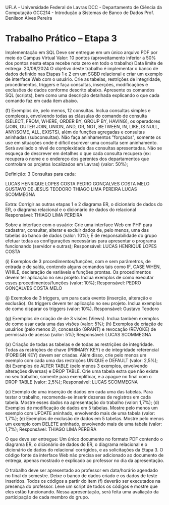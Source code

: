 UFLA - Universidade Federal de Lavras
DCC - Departamento de Ciência da Computação
GCC214 - Introdução a Sistemas de Banco de Dados
Prof. Denilson Alves Pereira

# Trabalho Prático – Etapa 3

Implementação em SQL
Deve ser entregue em um único arquivo PDF por meio do Campus Virtual
Valor: 10 pontos (aproveitamento inferior a 50% dos pontos nesta etapa recebe nota zero em todo o trabalho)
Data limite de entrega: 20/08/2024
O objetivo deste trabalho é implementar o banco de dados definido nas Etapas 1 e 2 em um SGBD relacional e criar um exemplo de interface Web com o usuário.
Crie as tabelas, restrições de integridade, procedimentos, triggers e faça consultas, inserções, modificações e exclusões de dados conforme descrito abaixo. Apresente os comandos SQL (scripts), bem como uma descrição detalhada explicando o que cada comando faz em cada item abaixo.

(f) Exemplos de, pelo menos, 12 consultas. Inclua consultas simples e complexas, envolvendo todas as cláusulas do comando de consulta (SELECT, FROM, WHERE, ORDER BY, GROUP BY, HAVING), os operadores (JOIN, OUTER JOIN, UNION, AND, OR, NOT, BETWEEN, IN, LIKE, IS NULL, ANY/SOME, ALL, EXISTS), além de funções agregadas e consultas aninhadas (subconsultas). Não faça aninhamentos "forçados", somente os use em situações onde é difícil escrever uma consulta sem aninhamento. Será avaliado o nível de complexidade das consultas apresentadas. Não se esqueça de descrever em detalhes o que cada consulta recupera (ex: recupera o nome e o endereço dos gerentes dos departamentos que controlam os projetos localizados em Lavras) (valor: 50%);

Definição: 3 Consultas para cada:

LUCAS HENRIQUE LOPES COSTA
PEDRO GONÇALVES COSTA MELO
GUSTAVO DE JESUS TEODORO
THIAGO LIMA PEREIRA
LUCAS SCOMMEGNA

Extra: Corrigir as outras etapas 1 e 2
diagrama ER,
o dicionário de dados do ER,
o diagrama relacional
e o dicionário de dados do relacional
Responsável: THIAGO LIMA PEREIRA

Sobre a interface com o usuário:
Crie uma interface Web em PHP para cadastrar, consultar, alterar e excluir dados de, pelo menos, uma das tabelas do banco de dados (valor: 10%);
É de responsabilidade do grupo efetuar todas as configurações necessárias para apresentar o programa funcionando (servidor e outras);
Responsável: LUCAS HENRIQUE LOPES COSTA

(i) Exemplos de 3 procedimentos/funções, com e sem parâmetros, de entrada e de saída, contendo alguns comandos tais como IF, CASE WHEN, WHILE, declaração de variáveis e funções prontas. Os procedimentos devem ter aplicação no seu projeto. Inclua exemplos de como executar esses procedimentos/funções (valor: 10%);
Responsável: PEDRO GONÇALVES COSTA MELO

(j) Exemplos de 3 triggers, um para cada evento (inserção, alteração e exclusão). Os triggers devem ter aplicação no seu projeto. Inclua exemplos de como disparar os triggers (valor: 10%).
Responsável: Gustavo Teodoro

(g) Exemplos de criação de de 3 visões (Views). Inclua também exemplos de como usar cada uma das visões (valor: 5%);
(h) Exemplos de criação de usuários (pelo menos 2), concessão (GRANT) e revocação (REVOKE) de permissão de acesso (valor: 5%);
Responsável: LUCAS SCOMMEGNA


(a) Criação de todas as tabelas e de todas as restrições de integridade. Todas as restrições de chave (PRIMARY KEY) e de integridade referencial (FOREIGN KEY) devem ser criadas. Além disso, crie pelo menos um exemplo com cada uma das restrições UNIQUE e DEFAULT (valor: 2,5%);
(b) Exemplos de ALTER TABLE (pelo menos 3 exemplos, envolvendo alterações diversas) e DROP TABLE. Crie uma tabela extra que não existe no seu trabalho, somente para exemplificar, e a apague no final com o DROP TABLE (valor: 2,5%);
Responsável: LUCAS SCOMMEGNA


(c) Exemplo de uma inserção de dados em cada uma das tabelas. Para testar o trabalho, recomenda-se inserir dezenas de registros em cada tabela. Mostre esses dados na apresentação do trabalho (valor: 1,7%);
(d) Exemplos de modificação de dados em 5 tabelas. Mostre pelo menos um exemplo com UPDATE aninhado, envolvendo mais de uma tabela (valor: 1,7%);
(e) Exemplos de exclusão de dados em 5 tabelas. Mostre pelo menos um exemplo com DELETE aninhado, envolvendo mais de uma tabela (valor: 1,7%);
Responsável: THIAGO LIMA PEREIRA

O que deve ser entregue:
Um único documento no formato PDF contendo o diagrama ER, o dicionário de dados do ER, o diagrama relacional e o dicionário de dados do relacional corrigidos, e as solicitações da Etapa 3.
O código fonte da interface Web não precisa ser adicionado ao documento de entrega, apenas mostrado e explicado ao professor no dia da apresentação.

O trabalho deve ser apresentado ao professor em data/horário agendado no final do semestre. Deixe o banco de dados criado e os dados de teste inseridos. Todos os códigos a partir do item (f) deverão ser executados na presença do professor. Leve um script de todos os códigos e mostre que eles estão funcionando. Nessa apresentação, será feita uma avaliação da participação de cada membro do grupo.
